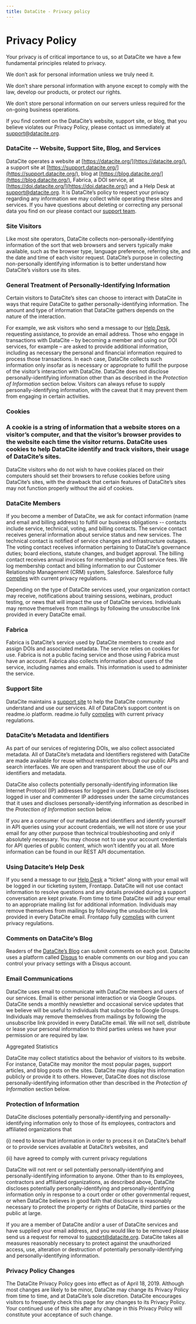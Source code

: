 ```yaml
---
title: DataCite - Privacy policy
---
```


# Privacy Policy

Your privacy is of critical importance to us, so at DataCite we have a few fundamental principles related to privacy. 

We don’t ask for personal information unless we truly need it.

We don’t share personal information with anyone except to comply with the law, develop our products, or protect our rights.

We don’t store personal information on our servers unless required for the on-going business operations.

If you find content on the DataCite’s website, support site, or blog, that you believe violates our Privacy Policy, please contact us immediately at support@datacite.org.


### DataCite -- Website, Support Site, Blog, and Services


DataCite operates a website at [https://datacite.org/](https://datacite.org/), a support site at [https://support.datacite.org/](https://support.datacite.org/), blog at [https://blog.datacite.org/](https://blog.datacite.org/), Fabrica, a DOI service, at [https://doi.datacite.org/](https://doi.datacite.org/) and a Help Desk at [support@datacite.org](mailto:support@datacite.org). It is DataCite’s policy to respect your privacy regarding any information we may collect while operating these sites and services. If you have questions about deleting or correcting any personal data you find on our please contact our [support team](mailto:support@datacite.org). 



### Site Visitors

Like most site operators, DataCite collects non-personally-identifying information of the sort that web browsers and servers typically make available, such as the browser type, language preference, referring site, and the date and time of each visitor request. DataCite’s purpose in collecting non-personally identifying information is to better understand how DataCite’s visitors use its sites. 


### General Treatment of Personally-Identifying Information

Certain visitors to DataCite’s sites can choose to interact with DataCite in ways that require DataCite to gather personally-identifying information. The amount and type of information that DataCite gathers depends on the nature of the interaction. 

For example, we ask visitors who send a message to our [Help Desk](mailto:support@datacite.org), requesting assistance, to provide an email address. Those who engage in transactions with DataCite – by becoming a member and using our DOI services, for example – are asked to provide additional information, including as necessary the personal and financial information required to process those transactions. In each case, DataCite collects such information only insofar as is necessary or appropriate to fulfill the purpose of the visitor’s interaction with DataCite. DataCite does not disclose personally-identifying information other than as described in the _Protection of Information_ section below. Visitors can always refuse to supply personally-identifying information, with the caveat that it may prevent them from engaging in certain activities.


### Cookies


### A cookie is a string of information that a website stores on a visitor’s computer, and that the visitor’s browser provides to the website each time the visitor returns. DataCite uses cookies to help DataCite identify and track visitors, their usage of DataCite’s sites.

DataCite visitors who do not wish to have cookies placed on their computers should set their browsers to refuse cookies before using DataCite’s sites, with the drawback that certain features of DataCite’s sites may not function properly without the aid of cookies.


### DataCite Members

If you become a member of DataCite, we ask for contact information (name and email and billing address) to fulfill our business obligations -- contacts include service, technical, voting, and billing contacts. The service contact receives general information about service status and new services. The technical contact is notified of service changes and infrastructure outages.  The voting contact receives information pertaining to DataCite’s governance duties; board elections, statute changes, and budget approval. The billing contact receives annual invoices for membership and DOI service fees.  We log membership contact and billing information to our Customer Relationship Management (CRM) system, Salesforce. Salesforce fully [complies](https://www.salesforce.com/eu/campaign/gdpr/) with current privacy regulations.

Depending on the type of DataCite services used, your organization contact may receive, notifications about training sessions, webinars, product testing, or news that will impact the use of DataCite services. Individuals may remove themselves from mailings by following the unsubscribe link provided in every DataCite email.


### Fabrica 

Fabrica is DataCite’s service used by DataCite members to create and assign DOIs and associated metadata. The service relies on cookies for use. Fabrica is not a public facing service and those using Fabrica must have an account. Fabrica also collects information about users of the service, including names and emails. This information is used to administer the service. 


### Support Site 

DataCite maintains a [support site](https://support.datacite.org/) to help the DataCite community understand and use our services. All of DataCite’s support content is on readme.io platform. readme.io fully [complies](https://readme.io/gdpr/) with current privacy regulations.


### DataCite’s Metadata and Identifiers

As part of our services of registering DOIs, we also collect associated metadata. All of DataCite’s metadata and Identifiers registered with DataCite are made available for reuse without restriction through our public APIs and search interfaces. We are open and transparent about the use of our identifiers and metadata. 

DataCite also collects potentially personally-identifying information like Internet Protocol (IP) addresses for logged in users. DataCite only discloses logged in user and commenter IP addresses under the same circumstances that it uses and discloses personally-identifying information as described in the _Protection of Information_ section below. 

If you are a consumer of our metadata and identifiers and identify yourself in API queries using your account credentials, we will not store or use your email for any other purpose than technical troubleshooting and only if absolutely necessary. You may choose not to use your account credentials for API queries of public content, which won’t identify you at all. More information can be found in our REST API documentation.


### Using Datacite’s Help Desk

If you send a message to our [Help Desk](mailto:support@datacite.org) a “ticket” along with your email will be logged in our ticketing system, Frontapp. DataCite will not use contact information to resolve questions and any details provided during a support conversation are kept private. From time to time DataCite will add your email to an appropriate mailing list for additional information. Individuals may remove themselves from mailings by following the unsubscribe link provided in every DataCite email. Frontapp fully [complies](https://help.frontapp.com/t/m22vyb/is-front-compliant-with-gdpr) with current privacy regulations. 


### Comments on DataCite’s Blog

Readers of the [DataCite’s Blog](https://blog.datacite.org/) can submit comments on each post. Datacite uses a platform called [Disqus](https://disqus.com/) to enable comments on our blog and you can control your privacy settings with a Disqus account. 


### Email Communications

DataCite uses email to communicate with DataCite members and users of our services. Email is either personal interaction or via Google Groups. DataCite sends a monthly newsletter and occasional service updates that we believe will be useful to individuals that subscribe to Google Groups. Individuals may remove themselves from mailings by following the unsubscribe link provided in every DataCite email. We will not sell, distribute or lease your personal information to third parties unless we have your permission or are required by law.  

 

Aggregated Statistics

DataCite may collect statistics about the behavior of visitors to its website. For instance, DataCite may monitor the most popular pages, support articles, and blog posts on the sites. DataCite may display this information publicly or provide it to others. However, DataCite does not disclose personally-identifying information other than described in the _Protection of Information_ section below.


### Protection of Information

DataCite discloses potentially personally-identifying and personally-identifying information only to those of its employees, contractors and affiliated organizations that

(i) need to know that information in order to process it on DataCite’s behalf or to provide services available at DataCite’s websites, and

(ii) have agreed to comply with current privacy regulations

DataCite will not rent or sell potentially personally-identifying and personally-identifying information to anyone. Other than to its employees, contractors and affiliated organizations, as described above, DataCite discloses potentially personally-identifying and personally-identifying information only in response to a court order or other governmental request, or when DataCite believes in good faith that disclosure is reasonably necessary to protect the property or rights of DataCite, third parties or the public at large.

If you are a member of DataCite and/or a user of DataCite services and have supplied your email address, and you would like to be removed please send us a request for removal to [support@datacite.org](mailto:support@datacite.org). DataCite takes all measures reasonably necessary to protect against the unauthorized access, use, alteration or destruction of potentially personally-identifying and personally-identifying information.


### Privacy Policy Changes

The DataCite Privacy Policy goes into effect as of April 18, 2019. Although most changes are likely to be minor, DataCite may change its Privacy Policy from time to time, and at DataCite’s sole discretion. DataCite encourages visitors to frequently check this page for any changes to its Privacy Policy. Your continued use of this site after any change in this Privacy Policy will constitute your acceptance of such change.